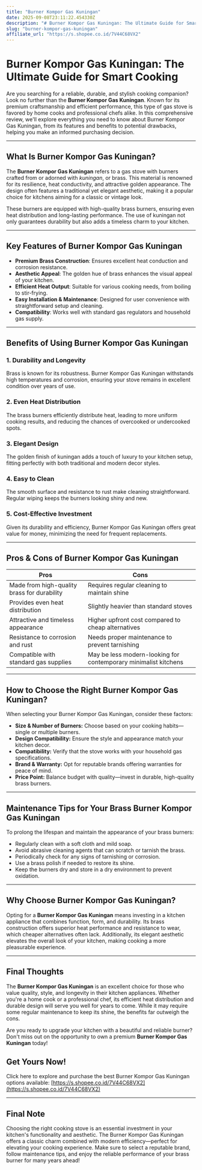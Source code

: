 ```yaml
---
title: "Burner Kompor Gas Kuningan"
date: 2025-09-08T23:11:22.454330Z
description: "# Burner Kompor Gas Kuningan: The Ultimate Guide for Smart Cooking..."
slug: "burner-kompor-gas-kuningan"
affiliate_url: "https://s.shopee.co.id/7V44C68VX2"
---
```

# Burner Kompor Gas Kuningan: The Ultimate Guide for Smart Cooking

Are you searching for a reliable, durable, and stylish cooking companion? Look no further than the **Burner Kompor Gas Kuningan**. Known for its premium craftsmanship and efficient performance, this type of gas stove is favored by home cooks and professional chefs alike. In this comprehensive review, we'll explore everything you need to know about Burner Kompor Gas Kuningan, from its features and benefits to potential drawbacks, helping you make an informed purchasing decision.

---

## What Is Burner Kompor Gas Kuningan?

The **Burner Kompor Gas Kuningan** refers to a gas stove with burners crafted from or adorned with *kuningan*, or brass. This material is renowned for its resilience, heat conductivity, and attractive golden appearance. The design often features a traditional yet elegant aesthetic, making it a popular choice for kitchens aiming for a classic or vintage look.

These burners are equipped with high-quality brass burners, ensuring even heat distribution and long-lasting performance. The use of kuningan not only guarantees durability but also adds a timeless charm to your kitchen.

---

## Key Features of Burner Kompor Gas Kuningan

- **Premium Brass Construction**: Ensures excellent heat conduction and corrosion resistance.
- **Aesthetic Appeal**: The golden hue of brass enhances the visual appeal of your kitchen.
- **Efficient Heat Output**: Suitable for various cooking needs, from boiling to stir-frying.
- **Easy Installation & Maintenance**: Designed for user convenience with straightforward setup and cleaning.
- **Compatibility**: Works well with standard gas regulators and household gas supply.

---

## Benefits of Using Burner Kompor Gas Kuningan

### 1. Durability and Longevity

Brass is known for its robustness. Burner Kompor Gas Kuningan withstands high temperatures and corrosion, ensuring your stove remains in excellent condition over years of use.

### 2. Even Heat Distribution

The brass burners efficiently distribute heat, leading to more uniform cooking results, and reducing the chances of overcooked or undercooked spots.

### 3. Elegant Design

The golden finish of kuningan adds a touch of luxury to your kitchen setup, fitting perfectly with both traditional and modern decor styles.

### 4. Easy to Clean

The smooth surface and resistance to rust make cleaning straightforward. Regular wiping keeps the burners looking shiny and new.

### 5. Cost-Effective Investment

Given its durability and efficiency, Burner Kompor Gas Kuningan offers great value for money, minimizing the need for frequent replacements.

---

## Pros & Cons of Burner Kompor Gas Kuningan

| Pros                                       | Cons                                             |
|--------------------------------------------|--------------------------------------------------|
| Made from high-quality brass for durability | Requires regular cleaning to maintain shine  |
| Provides even heat distribution              | Slightly heavier than standard stoves        |
| Attractive and timeless appearance          | Higher upfront cost compared to cheap alternatives |
| Resistance to corrosion and rust            | Needs proper maintenance to prevent tarnishing |
| Compatible with standard gas supplies       | May be less modern-looking for contemporary minimalist kitchens |

---

## How to Choose the Right Burner Kompor Gas Kuningan?

When selecting your Burner Kompor Gas Kuningan, consider these factors:

- **Size & Number of Burners:** Choose based on your cooking habits—single or multiple burners.
- **Design Compatibility:** Ensure the style and appearance match your kitchen decor.
- **Compatibility:** Verify that the stove works with your household gas specifications.
- **Brand & Warranty:** Opt for reputable brands offering warranties for peace of mind.
- **Price Point:** Balance budget with quality—invest in durable, high-quality brass burners.

---

## Maintenance Tips for Your Brass Burner Kompor Gas Kuningan

To prolong the lifespan and maintain the appearance of your brass burners:

- Regularly clean with a soft cloth and mild soap.
- Avoid abrasive cleaning agents that can scratch or tarnish the brass.
- Periodically check for any signs of tarnishing or corrosion.
- Use a brass polish if needed to restore its shine.
- Keep the burners dry and store in a dry environment to prevent oxidation.

---

## Why Choose Burner Kompor Gas Kuningan?

Opting for a **Burner Kompor Gas Kuningan** means investing in a kitchen appliance that combines function, form, and durability. Its brass construction offers superior heat performance and resistance to wear, which cheaper alternatives often lack. Additionally, its elegant aesthetic elevates the overall look of your kitchen, making cooking a more pleasurable experience.

---

## Final Thoughts

The **Burner Kompor Gas Kuningan** is an excellent choice for those who value quality, style, and longevity in their kitchen appliances. Whether you're a home cook or a professional chef, its efficient heat distribution and durable design will serve you well for years to come. While it may require some regular maintenance to keep its shine, the benefits far outweigh the cons.

Are you ready to upgrade your kitchen with a beautiful and reliable burner? Don't miss out on the opportunity to own a premium **Burner Kompor Gas Kuningan** today!

## **Get Yours Now!**

Click here to explore and purchase the best Burner Kompor Gas Kuningan options available: [https://s.shopee.co.id/7V44C68VX2](https://s.shopee.co.id/7V44C68VX2)

---

## Final Note

Choosing the right cooking stove is an essential investment in your kitchen's functionality and aesthetic. The Burner Kompor Gas Kuningan offers a classic charm combined with modern efficiency—perfect for elevating your cooking experience. Make sure to select a reputable brand, follow maintenance tips, and enjoy the reliable performance of your brass burner for many years ahead!